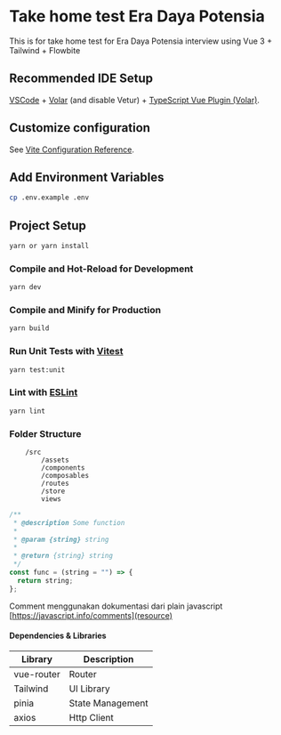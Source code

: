 # Take home test Era Daya Potensia

This is for take home test for Era Daya Potensia interview using Vue 3 + Tailwind + Flowbite

## Recommended IDE Setup

[VSCode](https://code.visualstudio.com/) + [Volar](https://marketplace.visualstudio.com/items?itemName=Vue.volar) (and disable Vetur) + [TypeScript Vue Plugin (Volar)](https://marketplace.visualstudio.com/items?itemName=Vue.vscode-typescript-vue-plugin).

## Customize configuration

See [Vite Configuration Reference](https://vitejs.dev/config/).

## Add Environment Variables

```sh
cp .env.example .env
```

## Project Setup

```sh
yarn or yarn install
```

### Compile and Hot-Reload for Development

```sh
yarn dev
```

### Compile and Minify for Production

```sh
yarn build
```

### Run Unit Tests with [Vitest](https://vitest.dev/)

```sh
yarn test:unit
```

### Lint with [ESLint](https://eslint.org/)

```sh
yarn lint
```

### Folder Structure

```
    /src
        /assets
        /components
        /composables
        /routes
        /store
        views
```

```js
/**
 * @description Some function
 *
 * @param {string} string
 *
 * @return {string} string
 */
const func = (string = "") => {
  return string;
};
```

Comment menggunakan dokumentasi dari plain javascript [https://javascript.info/comments](resource)

#### Dependencies & Libraries

| Library    | Description      |
| ---------- | ---------------- |
| vue-router | Router           |
| Tailwind   | UI Library       |
| pinia      | State Management |
| axios      | Http Client      |
